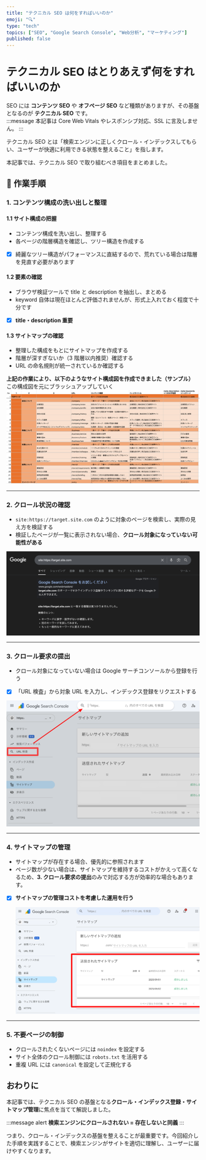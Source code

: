 ```yaml
---
title: "テクニカル SEO は何をすればいいのか"
emoji: "🔍"
type: "tech"
topics: ["SEO", "Google Search Console", "Web分析", "マーケティング"]
published: false
---
```


# テクニカル SEO はとりあえず何をすればいいのか

SEO には **コンテンツ SEO** や **オフページ SEO** など種類がありますが、その基盤となるのが **テクニカル SEO** です。  
:::message
本記事は Core Web Vitals やレスポンシブ対応、SSL に言及しません。
:::

テクニカル SEO とは「検索エンジンに正しくクロール・インデックスしてもらい、ユーザーが快適に利用できる状態を整えること」を指します。

本記事では、テクニカル SEO で取り組むべき項目をまとめました。

## 🎯 作業手順

### 1. コンテンツ構成の洗い出しと整理

#### 1.1 サイト構成の把握

- コンテンツ構成を洗い出し、整理する
- 各ページの階層構造を確認し、ツリー構造を作成する
- [x] 綺麗なツリー構造がパフォーマンスに直結するので、荒れている場合は階層を見直す必要があります

#### 1.2 要素の確認

- ブラウザ検証ツールで title と description を抽出し、まとめる
- keyword 自体は現在ほとんど評価されませんが、形式上入れておく程度で十分です
- [x] **title・description 重要**

#### 1.3 サイトマップの確認

- 整理した構成をもとにサイトマップを作成する
- 階層が深すぎないか（3 階層以内推奨）確認する
- URL の命名規則が統一されているか確認する

**上記の作業により、以下のようなサイト構成図を作成できました（サンプル）**
この構成図を元にブラッシュアップしていく
![構成整理サンプル](/images/seo/sitemap.png)

---

### 2. クロール状況の確認

- `site:https://target.site.com` のように対象のページを検索し、実際の見え方を検証する
- 検証したページが一覧に表示されない場合、**クロール対象になっていない可能性がある**

![site検索の例](/images/seo/site-search.png)

---

### 3. クロール要求の提出

- クロール対象になっていない場合は Google サーチコンソールから登録を行う
- [x] 「URL 検査」から対象 URL を入力し、インデックス登録をリクエストする

![Search Console](/images/seo/url-check.png)

---

### 4. サイトマップの管理

- サイトマップが存在する場合、優先的に参照されます
- ページ数が少ない場合は、サイトマップを維持するコストがかえって高くなるため、**3. クロール要求の提出**のみで対応する方が効率的な場合もあります。
- [x] **サイトマップの管理コストを考慮した運用を行う**

  ![サイトマップ登録](/images/seo/sitemap-regis.png)

---

### 5. 不要ページの制御

- クロールされたくないページには `noindex` を設定する
- サイト全体のクロール制御には `robots.txt` を活用する
- 重複 URL には `canonical` を設定して正規化する

## おわりに

本記事では、テクニカル SEO の基盤となる**クロール・インデックス登録・サイトマップ管理**に焦点を当てて解説しました。

:::message alert
**検索エンジンにクロールされない = 存在しないと同義**
:::

つまり、クロール・インデックスの基盤を整えることが最重要です。今回紹介した手順を実践することで、検索エンジンがサイトを適切に理解し、ユーザーに届けやすくなります。
